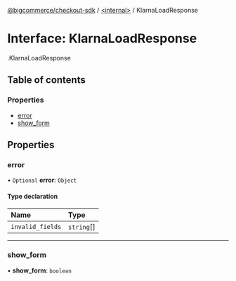 [@bigcommerce/checkout-sdk](../README.md) / [<internal\>](../modules/internal_.md) / KlarnaLoadResponse

# Interface: KlarnaLoadResponse

[<internal>](../modules/internal_.md).KlarnaLoadResponse

## Table of contents

### Properties

- [error](internal_.KlarnaLoadResponse.md#error)
- [show\_form](internal_.KlarnaLoadResponse.md#show_form)

## Properties

### error

• `Optional` **error**: `Object`

#### Type declaration

| Name | Type |
| :------ | :------ |
| `invalid_fields` | `string`[] |

___

### show\_form

• **show\_form**: `boolean`
